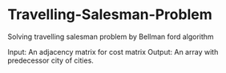 # Travelling-Salesman-Problem
Solving travelling salesman problem by Bellman ford algorithm

Input: An adjacency matrix for cost matrix
Output: An array with predecessor city of cities.
